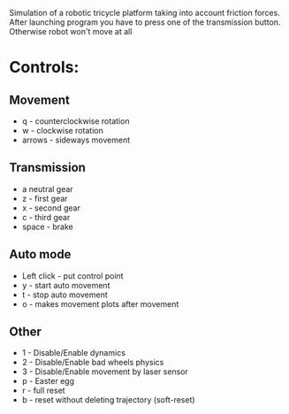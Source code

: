 Simulation of a robotic tricycle platform taking into account friction forces. After launching program you have to press one of the transmission button. Otherwise robot won't move at all
# Controls:
## Movement
- q - counterclockwise rotation
- w - clockwise rotation
- arrows - sideways movement
## Transmission
- a neutral gear
- z - first gear
- x - second gear
- c - third gear
- space - brake
## Auto mode
- Left click - put control point
- y - start auto movement
- t - stop auto movement
- o - makes movement plots after movement

## Other
- 1 - Disable/Enable dynamics
- 2 - Disable/Enable bad wheels physics
- 3 - Disable/Enable movement by laser sensor
- p - Easter egg
- r - full reset
- b - reset without deleting trajectory (soft-reset)